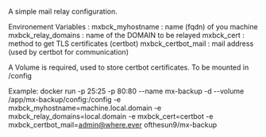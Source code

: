 A simple mail relay configuration.

Environement Variables :
mxbck_myhostname : 	name (fqdn) of you machine
mxbck_relay_domains :	name of the DOMAIN to be relayed
mxbck_cert :		method to get TLS certificates (certbot)
mxbck_certbot_mail :	mail address (used by certbot for communication)

A Volume is required, used to store certbot certificates. To be mounted in /config

Example:
docker run -p 25:25 -p 80:80  --name mx-backup -d --volume /app/mx-backup/config:/config -e mxbck_myhostname=machine.local.domain -e mxbck_relay_domains=local.domain -e mxbck_cert=certbot -e mxbck_certbot_mail=admin@where.ever ofthesun9/mx-backup

